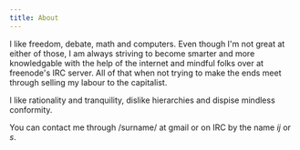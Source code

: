 ```yaml
---
title: About
---
```

I like freedom, debate, math and computers. Even though I'm not great at either of those, I am always striving to become smarter and more knowledgable with the help of the internet and mindful folks over at freenode's IRC server. All of that when not trying to make the ends meet through selling my labour to the capitalist.

I like rationality and tranquility, dislike hierarchies and dispise mindless conformity.

You can contact me through /surname/ at gmail or on IRC by the name *ij* or *s*.
